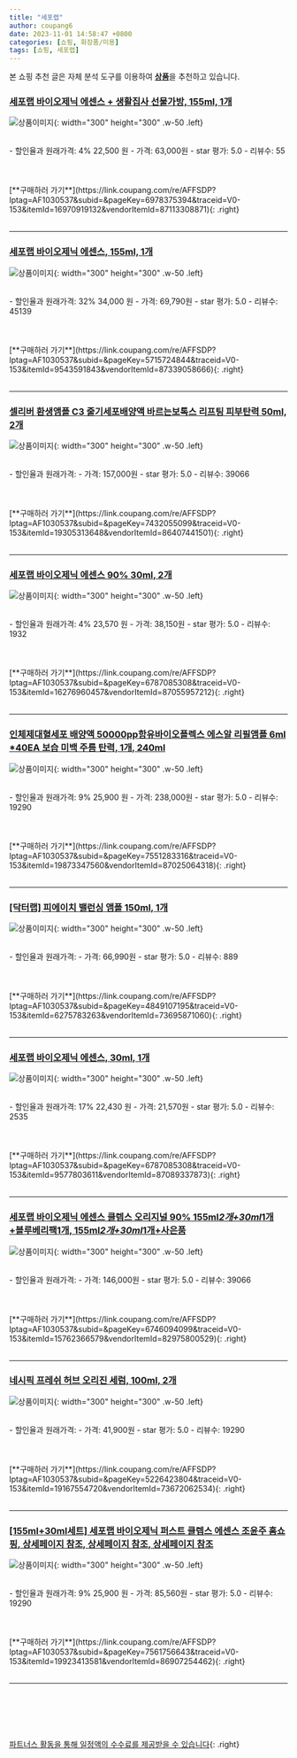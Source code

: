 ```yaml
---
title: "세포랩"
author: coupang6
date: 2023-11-01 14:58:47 +0800
categories: [쇼핑, 화장품/미용]
tags: [쇼핑, 세포랩]
---
```


본 쇼핑 추천 글은 자체 분석 도구를 이용하여 [**상품**](https://link.coupang.com/a/bao1ui)을 추천하고 있습니다.

### [세포랩 바이오제닉 에센스 + 생활집사 선물가방, 155ml, 1개](https://link.coupang.com/re/AFFSDP?lptag=AF1030537&subid=&pageKey=6978375394&traceid=V0-153&itemId=16970919132&vendorItemId=87113308871)

![상품이미지](https://thumbnail7.coupangcdn.com/thumbnails/remote/230x230ex/image/vendor_inventory/a0e1/059898fe6fa29c725cff9a81949f8335a68b3b944151cc765f94e4d1233f.png){: width="300" height="300" .w-50 .left}


<br>
- 할인율과 원래가격: 4%  22,500   원
- 가격: 63,000원
- star 평가: 5.0
- 리뷰수: 55
<br>
<br>
<br>
<br>
[**구매하러 가기**](https://link.coupang.com/re/AFFSDP?lptag=AF1030537&subid=&pageKey=6978375394&traceid=V0-153&itemId=16970919132&vendorItemId=87113308871){: .right}
<br>
<br>

---

### [세포랩 바이오제닉 에센스, 155ml, 1개](https://link.coupang.com/re/AFFSDP?lptag=AF1030537&subid=&pageKey=5715724844&traceid=V0-153&itemId=9543591843&vendorItemId=87339058666)

![상품이미지](https://thumbnail8.coupangcdn.com/thumbnails/remote/230x230ex/image/vendor_inventory/41a2/36b7db84a9cb5155e929881b0f3fc19f2d71ac239f8f516a4d467e645a2d.png){: width="300" height="300" .w-50 .left}


<br>
- 할인율과 원래가격: 32%  34,000   원
- 가격: 69,790원
- star 평가: 5.0
- 리뷰수: 45139
<br>
<br>
<br>
<br>
[**구매하러 가기**](https://link.coupang.com/re/AFFSDP?lptag=AF1030537&subid=&pageKey=5715724844&traceid=V0-153&itemId=9543591843&vendorItemId=87339058666){: .right}
<br>
<br>

---

### [셀리버 환생앰플 C3 줄기세포배양액 바르는보톡스 리프팅 피부탄력 50ml, 2개](https://link.coupang.com/re/AFFSDP?lptag=AF1030537&subid=&pageKey=7432055099&traceid=V0-153&itemId=19305313648&vendorItemId=86407441501)

![상품이미지](https://thumbnail8.coupangcdn.com/thumbnails/remote/230x230ex/image/vendor_inventory/58ae/3ccf6e7f6b7cee07c6a785887c1a00826b75fc467a3e1b45c89a24915d35.png){: width="300" height="300" .w-50 .left}


<br>
- 할인율과 원래가격: 
- 가격: 157,000원
- star 평가: 5.0
- 리뷰수: 39066
<br>
<br>
<br>
<br>
[**구매하러 가기**](https://link.coupang.com/re/AFFSDP?lptag=AF1030537&subid=&pageKey=7432055099&traceid=V0-153&itemId=19305313648&vendorItemId=86407441501){: .right}
<br>
<br>

---

### [세포랩 바이오제닉 에센스 90% 30ml, 2개](https://link.coupang.com/re/AFFSDP?lptag=AF1030537&subid=&pageKey=6787085308&traceid=V0-153&itemId=16276960457&vendorItemId=87055957212)

![상품이미지](https://thumbnail10.coupangcdn.com/thumbnails/remote/230x230ex/image/vendor_inventory/feb2/926a39d52c1390a49a65719c7223e4f9b2e9d7440228486741c27ddba96e.jpg){: width="300" height="300" .w-50 .left}


<br>
- 할인율과 원래가격: 4%  23,570   원
- 가격: 38,150원
- star 평가: 5.0
- 리뷰수: 1932
<br>
<br>
<br>
<br>
[**구매하러 가기**](https://link.coupang.com/re/AFFSDP?lptag=AF1030537&subid=&pageKey=6787085308&traceid=V0-153&itemId=16276960457&vendorItemId=87055957212){: .right}
<br>
<br>

---

### [인체제대혈세포 배양액 50000pp함유바이오플렉스 에스알 리필앰플 6ml *40EA 보습 미백 주름 탄력, 1개, 240ml](https://link.coupang.com/re/AFFSDP?lptag=AF1030537&subid=&pageKey=7551283316&traceid=V0-153&itemId=19873347560&vendorItemId=87025064318)

![상품이미지](https://thumbnail10.coupangcdn.com/thumbnails/remote/230x230ex/image/vendor_inventory/76c3/a22e8b44291c12e3cefac13f3d39f5b8681ac1a3aa37b3884b062d0850ce.jpg){: width="300" height="300" .w-50 .left}


<br>
- 할인율과 원래가격: 9%  25,900   원
- 가격: 238,000원
- star 평가: 5.0
- 리뷰수: 19290
<br>
<br>
<br>
<br>
[**구매하러 가기**](https://link.coupang.com/re/AFFSDP?lptag=AF1030537&subid=&pageKey=7551283316&traceid=V0-153&itemId=19873347560&vendorItemId=87025064318){: .right}
<br>
<br>

---

### [[닥터랩] 피에이치 밸런싱 앰플 150ml, 1개](https://link.coupang.com/re/AFFSDP?lptag=AF1030537&subid=&pageKey=4849107195&traceid=V0-153&itemId=6275783263&vendorItemId=73695871060)

![상품이미지](https://thumbnail8.coupangcdn.com/thumbnails/remote/230x230ex/image/vendor_inventory/8a36/fe03ff654dc2143107eb1cd85cb297457737f195889633de4e514969a50a.jpg){: width="300" height="300" .w-50 .left}


<br>
- 할인율과 원래가격: 
- 가격: 66,990원
- star 평가: 5.0
- 리뷰수: 889
<br>
<br>
<br>
<br>
[**구매하러 가기**](https://link.coupang.com/re/AFFSDP?lptag=AF1030537&subid=&pageKey=4849107195&traceid=V0-153&itemId=6275783263&vendorItemId=73695871060){: .right}
<br>
<br>

---

### [세포랩 바이오제닉 에센스, 30ml, 1개](https://link.coupang.com/re/AFFSDP?lptag=AF1030537&subid=&pageKey=6787085308&traceid=V0-153&itemId=9577803611&vendorItemId=87089337873)

![상품이미지](https://thumbnail8.coupangcdn.com/thumbnails/remote/230x230ex/image/vendor_inventory/ab83/9540a14029a7be753ccb99102b4beead3e552ab712baa0ff239878163b98.png){: width="300" height="300" .w-50 .left}


<br>
- 할인율과 원래가격: 17%  22,430   원
- 가격: 21,570원
- star 평가: 5.0
- 리뷰수: 2535
<br>
<br>
<br>
<br>
[**구매하러 가기**](https://link.coupang.com/re/AFFSDP?lptag=AF1030537&subid=&pageKey=6787085308&traceid=V0-153&itemId=9577803611&vendorItemId=87089337873){: .right}
<br>
<br>

---

### [세포랩 바이오제닉 에센스 클렙스 오리지널 90% 155ml*2개+30ml*1개 +블루베리팩1개, 155ml*2개+30ml*1개+사은품](https://link.coupang.com/re/AFFSDP?lptag=AF1030537&subid=&pageKey=6746094099&traceid=V0-153&itemId=15762366579&vendorItemId=82975800529)

![상품이미지](https://thumbnail9.coupangcdn.com/thumbnails/remote/230x230ex/image/vendor_inventory/aaa8/624e996f58a3f2891e5c6601b4775356f6ce7c18ed28ee5f32db45f2b367.jpg){: width="300" height="300" .w-50 .left}


<br>
- 할인율과 원래가격: 
- 가격: 146,000원
- star 평가: 5.0
- 리뷰수: 39066
<br>
<br>
<br>
<br>
[**구매하러 가기**](https://link.coupang.com/re/AFFSDP?lptag=AF1030537&subid=&pageKey=6746094099&traceid=V0-153&itemId=15762366579&vendorItemId=82975800529){: .right}
<br>
<br>

---

### [네시픽 프레쉬 허브 오리진 세럼, 100ml, 2개](https://link.coupang.com/re/AFFSDP?lptag=AF1030537&subid=&pageKey=5226423804&traceid=V0-153&itemId=19167554720&vendorItemId=73672062534)

![상품이미지](https://thumbnail7.coupangcdn.com/thumbnails/remote/230x230ex/image/vendor_inventory/f5cb/2d7f2ca3c413747aa74f0db9369807cb7db025992f692657dd2bdcfa0c64.jpg){: width="300" height="300" .w-50 .left}


<br>
- 할인율과 원래가격: 
- 가격: 41,900원
- star 평가: 5.0
- 리뷰수: 19290
<br>
<br>
<br>
<br>
[**구매하러 가기**](https://link.coupang.com/re/AFFSDP?lptag=AF1030537&subid=&pageKey=5226423804&traceid=V0-153&itemId=19167554720&vendorItemId=73672062534){: .right}
<br>
<br>

---

### [[155ml+30ml세트] 세포랩 바이오제닉 퍼스트 클렙스 에센스 조윤주 홈쇼핑, 상세페이지 참조, 상세페이지 참조, 상세페이지 참조](https://link.coupang.com/re/AFFSDP?lptag=AF1030537&subid=&pageKey=7561756643&traceid=V0-153&itemId=19923413581&vendorItemId=86907254462)

![상품이미지](https://thumbnail10.coupangcdn.com/thumbnails/remote/230x230ex/image/vendor_inventory/15f0/d34552d80511baa74eecf159cf02eb94496b8eb2b00dff0093371d7a4a2a.jpg){: width="300" height="300" .w-50 .left}


<br>
- 할인율과 원래가격: 9%  25,900   원
- 가격: 85,560원
- star 평가: 5.0
- 리뷰수: 19290
<br>
<br>
<br>
<br>
[**구매하러 가기**](https://link.coupang.com/re/AFFSDP?lptag=AF1030537&subid=&pageKey=7561756643&traceid=V0-153&itemId=19923413581&vendorItemId=86907254462){: .right}
<br>
<br>

---
<br><br><br><br><br> [파트너스 활동을 통해 일정액의 수수료를 제공받을 수 있습니다](https://link.coupang.com/a/bao1ui){: .right}
